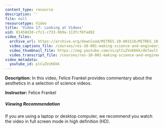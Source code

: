 ```yaml
---
content_type: resource
description: ''
file: null
resourcetype: Video
title: 'Video 17: Looking at Videos'
uid: 81458d3d-cfc1-c733-9b9a-113fcf8fad82
video_files:
  archive_url: https://archive.org/download/MITRES.10-001S16/MITRES_10-001S16_Track21_300k.mp4
  video_captions_file: /courses/res-10-001-making-science-and-engineering-pictures-a-practical-guide-to-presenting-your-work-spring-2016/796e005377935c87a669bb58984c74f8_plCuZVzK6kk.vtt
  video_thumbnail_file: https://img.youtube.com/vi/plCuZVzK6kk/default.jpg
  video_transcript_file: /courses/res-10-001-making-science-and-engineering-pictures-a-practical-guide-to-presenting-your-work-spring-2016/94d42b2b9ddd2179226eb4f9747195bd_plCuZVzK6kk.pdf
video_metadata:
  youtube_id: plCuZVzK6kk
---
```


**Description:** In this video, Felice Frankel provides commentary about the aesthetics in a selection of science videos.

**Instructor:** Felice Frankel

##### Viewing Recommendation

If you are using a laptop or desktop computer, we recommend you watch the video in full screen mode in high definition (HD).